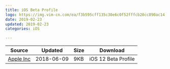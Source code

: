 ```yaml
---
title: iOS Beta Profile
logo: https://img.vim-cn.com/ea/f3b595cff135c30e6c0f52fffcb20cc890ac14.png
date: 2019-02-23
updated: 2019-02-23
categories: iOS

---
```


| Source | Updated | Size | Download |
| ------ | ------- | -------- | -------- |
| [Apple Inc](https://developer.apple.com/download/) | 2018-06-09 | 9KB | iOS 12 Beta Profile |
